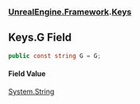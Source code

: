 ### [UnrealEngine.Framework](UnrealEngine_Framework.md 'UnrealEngine.Framework').[Keys](Keys.md 'UnrealEngine.Framework.Keys')
## Keys.G Field
```csharp
public const string G = G;
```
#### Field Value
[System.String](https://docs.microsoft.com/en-us/dotnet/api/System.String 'System.String')
